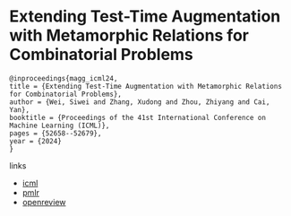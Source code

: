 # Extending Test-Time Augmentation with Metamorphic Relations for Combinatorial Problems

```
@inproceedings{magg_icml24,
title = {Extending Test-Time Augmentation with Metamorphic Relations for Combinatorial Problems},
author = {Wei, Siwei and Zhang, Xudong and Zhou, Zhiyang and Cai, Yan},
booktitle = {Proceedings of the 41st International Conference on Machine Learning (ICML)},
pages = {52658--52679},
year = {2024}
}
```

links
- [icml](https://icml.cc/Conferences/2024/Schedule?showEvent=34125)
- [pmlr](https://proceedings.mlr.press/v235/wei24i.html)
- [openreview](https://openreview.net/forum?id=PNsdnl8blk)
